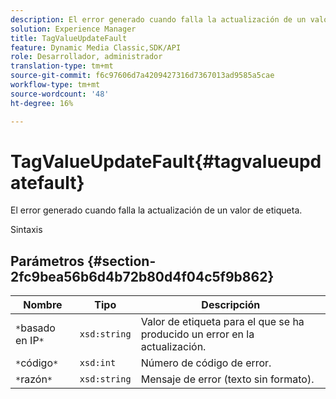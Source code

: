 ```yaml
---
description: El error generado cuando falla la actualización de un valor de etiqueta.
solution: Experience Manager
title: TagValueUpdateFault
feature: Dynamic Media Classic,SDK/API
role: Desarrollador, administrador
translation-type: tm+mt
source-git-commit: f6c97606d7a4209427316d7367013ad9585a5cae
workflow-type: tm+mt
source-wordcount: '48'
ht-degree: 16%

---
```



# TagValueUpdateFault{#tagvalueupdatefault}

El error generado cuando falla la actualización de un valor de etiqueta.

Sintaxis

## Parámetros {#section-2fc9bea56b6d4b72b80d4f04c5f9b862}

| Nombre | Tipo | Descripción |
|---|---|---|
| `*`basado en IP`*` | `xsd:string` | Valor de etiqueta para el que se ha producido un error en la actualización. |
| `*`código`*` | `xsd:int` | Número de código de error. |
| `*`razón`*` | `xsd:string` | Mensaje de error (texto sin formato). |

